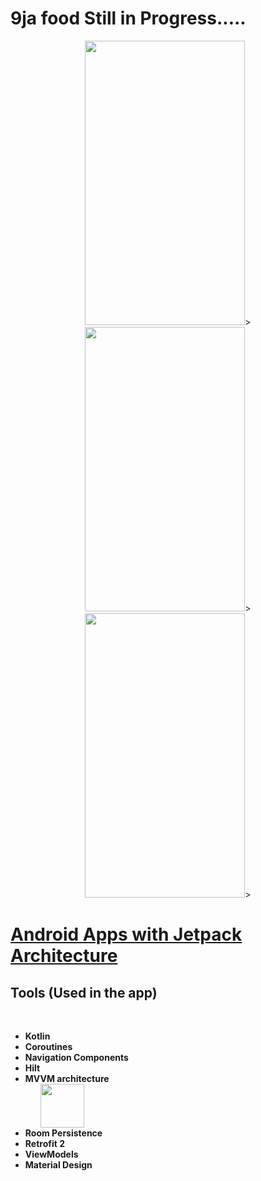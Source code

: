 # 9ja food      Still in Progress..... 

<a href='https://developer.android.com/jetpack/guide' target='_blank'></a>
<p align="center">
  <img src="https://user-images.githubusercontent.com/35488181/94689519-e0cb6a00-0326-11eb-961e-af47fa509115.png" width="256" height="455">>
<img src="https://user-images.githubusercontent.com/35488181/94689530-e3c65a80-0326-11eb-86f3-f4e88dfa9bbb.png" width="256" height="455">>
<img src="https://user-images.githubusercontent.com/35488181/94689539-e759e180-0326-11eb-9edb-3197efbe86c5.png" width="256" height="455">>
</p>

<h1><a href="https://developer.android.com/jetpack/guide">Android Apps with Jetpack Architecture</a></h1>

<h2><strong>Tools</strong> (Used in the app)</h2>
<br>

<ul>
<li><strong>Kotlin</strong></li>
<li>
<strong>Coroutines</strong><br>
</li>
<li>
<strong>Navigation Components</strong><br>
</li>
<li>
<strong>Hilt</strong><br>
</li>
<li>
<strong>MVVM architecture</strong><br>
<ol>
<img src="https://user-images.githubusercontent.com/35488181/94847777-f02bdf80-041a-11eb-8115-0f92748890ea.png" width="70">

</ol>
</li>
<li>
<strong>Room Persistence</strong><br>
<ol>
</ol>
</li>
<li>
<strong>Retrofit 2</strong><br>
</li>
<li>
<strong>ViewModels</strong><br>
</li>
<li>
<strong>Material Design</strong><br>
</li>
</ul>
<br>

